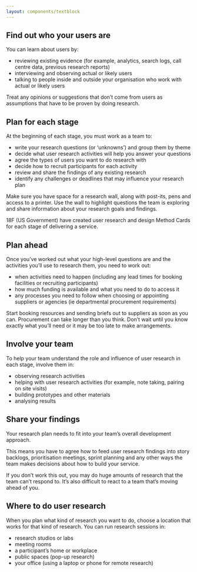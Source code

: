 ```yaml
---
layout: components/textblock
---
```


## Find out who your users are

You can learn about users by:

- reviewing existing evidence (for example, analytics, search logs, call centre data, previous research reports)
- interviewing and observing actual or likely users
- talking to people inside and outside your organisation who work with actual or likely users

Treat any opinions or suggestions that don’t come from users as assumptions that have to be proven by doing research.

## Plan for each stage

At the beginning of each stage, you must work as a team to:

- write your research questions (or ‘unknowns’) and group them by theme
- decide what user research activities will help you answer your questions
- agree the types of users you want to do research with
- decide how to recruit participants for each activity
- review and share the findings of any existing research
- identify any challenges or deadlines that may influence your research plan
 
Make sure you have space for a research wall, along with post-its, pens and access to a printer. Use the wall to highlight questions the team is exploring and share information about your research goals and findings.
 
18F (US Government) have created user research and design Method Cards for each stage of delivering a service.

## Plan ahead

Once you’ve worked out what your high-level questions are and the activities you’ll use to research them, you need to work out:

- when activities need to happen (including any lead times for booking facilities or recruiting participants)
- how much funding is available and what you need to do to access it
- any processes you need to follow when choosing or appointing suppliers or agencies (ie departmental procurement requirements)

Start booking resources and sending briefs out to suppliers as soon as you can. Procurement can take longer than you think. Don’t wait until you know exactly what you’ll need or it may be too late to make arrangements.

## Involve your team

To help your team understand the role and influence of user research in each stage, involve them in:

- observing research activities
- helping with user research activities (for example, note taking, pairing on site visits)
- building prototypes and other materials
- analysing results

## Share your findings

Your research plan needs to fit into your team’s overall development approach.

This means you have to agree how to feed user research findings into story backlogs, prioritisation meetings, sprint planning and any other ways the team makes decisions about how to build your service.

If you don’t work this out, you may do huge amounts of research that the team can’t respond to. It’s also difficult to react to a team that’s moving ahead of you.

## Where to do user research

When you plan what kind of research you want to do, choose a location that works for that kind of research. You can run research sessions in:

- research studios or labs
- meeting rooms
- a participant’s home or workplace
- public spaces (pop-up research)
- your office (using a laptop or phone for remote research)
